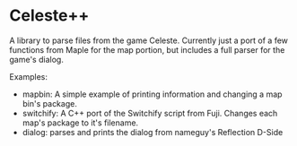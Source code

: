 # Celeste++
A library to parse files from the game Celeste. Currently just a port of a few functions from Maple for the map portion, but includes a full parser for the game's dialog.

Examples:
* mapbin: A simple example of printing information and changing a map bin's package.
* switchify: A C++ port of the Switchify script from Fuji. Changes each map's package to it's filename.
* dialog: parses and prints the dialog from nameguy's Reflection D-Side